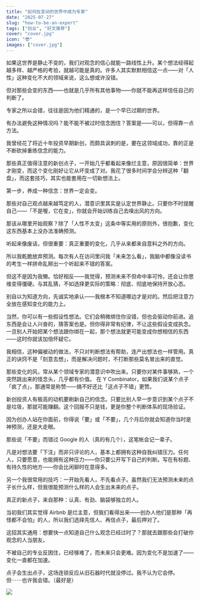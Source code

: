 ```yaml
---
title: "如何在变动的世界中成为专家"
date: "2025-07-27"
slug: "how-to-be-an-expert"
tags: ["创业", "好文推荐"]
cover: "cover.jpg"
icon: "😎"
images: ["cover.jpg"]
---
```

如果这世界是静止不变的，我们对观念的信心就能一路线性上升。某个想法经得起越多样、越严格的考验，就越可能是真的。许多人其实默默相信这一点——对「人性」这种变化不大的领域来说，这么想或许没错。



但对那些会变的东西——也就是几乎所有其他事物——你就不能再这样信任自己的判断了。



专家之所以会错，往往是因为他们精通的，是一个早已过期的世界。



有办法避免这种情况吗？能不能不被过时信念困住？答案是——可以，但得靠一点方法。



我曾经花了将近十年投资早期新创，而颇具讽刺的是，要在这领域成功，靠的正是不断砍掉重练信念的能力。



那些真正值得注意的新创点子，一开始几乎都看起来像烂主意，原因很简单：世界才刚变，而这个变化刚好让它从坏变成了对。我花了很多时间学会分辨这种「翻盘」，而这套技巧，其实也能套用在一切新想法上。



第一步，养成一种信念：世界一定会变。



那些对自己观点越来越笃定的人，潜意识里其实是认定世界静止。只要你不时提醒自己——「不是喔，它在变」，你就会开始训练自己去嗅出风的方向。



那该从哪里开始观察？除了「人性不太变」这条中等实用的原则外，很抱歉，变化这东西基本上没办法准确预测。



听起来像废话，但很重要：真正重要的变化，几乎从来都来自意料之外的方向。



所以我乾脆放弃预测。每次有人在访问里问我「未来怎么看」，我脑中都像没读书的考生一样拼命乱掰出一个听起来不错的答案。



但这不是因为我懒。恰好相反——我觉得，预测未来不但命中率可怜，还会让你思维变得僵硬。与其乱猜，不如选择更实际的策略：彻底、彻底地保持开放心态。



别自以为知道方向，先诚实地承认——我根本不知道哪边才是对的。然后把注意力全放在感知变化的能力上。



当然，你可以有一些假设性想法。它们会稍微绑住你没错，但也会驱动你前进。追东西是会让人兴奋的，猜答案也是。但你得非常有纪律，不让这些假设变成执念。
一旦别人开始把某个想法跟你绑在一起，那个想法就更可能变成你想相信的东西——这时你就该加倍怀疑它。



我相信，这种偏被动的做法，不只对判断想法有帮助，连产出想法也一样管用。真正的诀窍不是「刻意去想」，而是解决问题时，不打断那些莫名冒出来的直觉。



那些变化的风，常从某个领域专家的潜意识中吹出来。只要你对某件事够熟，一个突然跳出来的怪念头，几乎都有价值。
在 Y Combinator，如果我们说某个点子「疯了点」，那通常是称赞——搞不好还比「这点子不错」更赞。



新创投资人有极高的动机要刷新自己的信念。只要比别人早一步意识到某个点子不是垃圾，那就可能赚翻。这个回报不只是钱，更是你整个判断体系的现场验证。



因为创办人站在你面前，你得说「要」或「不要」，几个月后你就会知道你当时是神预测，还是大走眼。



那些说「不要」而错过 Google 的人（真的有几个），这笔帐会记一辈子。



凡是对想法要「下注」而非只评论的人，基本上都拥有这种自我纠错压力。任何人，只要愿意，也能拥有这种压力——你只要公开写下自己的判断。写在有标题、有持久性的地方——你会比闲聊时在意得多。



另一个我很常用的技巧：一开始先看人，不先看点子。虽然我们无法预测未来的点子长什么样，但我很能预测什么样的人会生出未来的点子。



真正的新点子，来自那种：认真、有劲、脑袋够独立的人。



当初我们其实觉得 Airbnb 是烂主意，但我们看得出来——创办人他们是那种「再怪都不会怕」的人，所以我们选择先信人、再信点子，最后押对了。



这招其实通用：想要快一点知道自己什么观念已经过时了？那就去跟那些会打破你观念的人当朋友。



不被自己的专业反困住，已经够难了，而未来只会更难。因为变化不是加速了——变化一直都在加速。



点子会生出点子，这场连锁反应从旧石器时代就没停过。我不认为它会停。
但⋯⋯也许我会错。（最好是）




![](https://prod-files-secure.s3.us-west-2.amazonaws.com/112d0858-5090-4d34-a606-b75eb8d65fd2/46476355-9cf3-4e99-9b7a-3531bc426380/1000202064.png?X-Amz-Algorithm=AWS4-HMAC-SHA256&X-Amz-Content-Sha256=UNSIGNED-PAYLOAD&X-Amz-Credential=ASIAZI2LB466QDDPAOGJ%2F20250824%2Fus-west-2%2Fs3%2Faws4_request&X-Amz-Date=20250824T051258Z&X-Amz-Expires=3600&X-Amz-Security-Token=IQoJb3JpZ2luX2VjEOT%2F%2F%2F%2F%2F%2F%2F%2F%2F%2FwEaCXVzLXdlc3QtMiJHMEUCIQCRa0c13wsWY0xF4qUyTcrBEOo%2BwJw0u5a1%2F12XWOAEpwIga5qxOzPdIT%2FuLpVb%2FyZhnm599Kz%2B3oh8GAEmu2PNQsMq%2FwMIPRAAGgw2Mzc0MjMxODM4MDUiDNcFHuSeSrWf9YguFircA4rx5TsVCGSmniGxUbnLDYAkfqUXjm2JouiHehVay%2B8E3hfS%2FTa7PYdtmuMmg2UUorS6Mg%2FxvTzzKLJGg431vZWGvXZWnMqRL2HXuI4AHMqBYRtLQWYOXN7S%2BH4FnCO%2BmeGp%2FFagWSsCfS2O5HacY1veS1%2Bkxw5PQuRMI7i9pPlPzxjNKLS5vUc4ZSafFmsuFlZVdYtyns52ImIGII7M1QX3123F%2FzQsRyFMvIVQ3jEDAW7eTsMMUJXzzz7XJwdrcnsITlUG32xM168z2AiiVz730p24iXmLxsiWkYbcxshu76VrtnCMTMsFn3QQa2zIt3mY8xWSoM54YLF3aKTqKANy4vAPeWd7FbMjCP1apyaTCepPLvA%2F2fIPRhnBrSG5Y%2BuLwbYfJe4DT7aZE088%2BzsoPBoxRsoehq30%2FneonLv2fmdlnbfjxu35dmAN2nMFe6BosVC1n9f%2F8e748X6TfMKWxBPZKgMwD2yO%2FmU1fHGNj1atyw8LuKUI0paSk8JZntwG9d%2BqLlsbz2pT4V2%2FYo3c1ZSBOTN%2FaBXCKU0JGCWkxdMnuzYpfwdzj%2BDndNRyh575EL1e89HGemTkuh22ipn%2FnjYFRIVJBrYP1zrToivKoHbsmKekSTbsr5j7MJqbqsUGOqUBt6tnLevH5MvD5UyYIsCktJn8JRpiC1aZo8%2BaKUx6eOd8791wW%2FJEU2xhEBWEnMtxjTJfUv2y%2By%2BlShA8wl%2FIC5G7WAChlbKaYkjC0Bt4xj6iA1IVkW3NuKz%2BFUU7q%2BetPTMv9fjDg6OnaWjMZbigpS7c4Hz45ucNO%2FvfoAzAy6AmJROgiDe1IfchsUd5Lkf0p8nbtOknf7Ni65mZgBujMBEjDipy&X-Amz-Signature=5ee9005569b57b49af1dcbef70d13a7722a5f767c106580fa07be38f23e116c8&X-Amz-SignedHeaders=host&x-amz-checksum-mode=ENABLED&x-id=GetObject)

